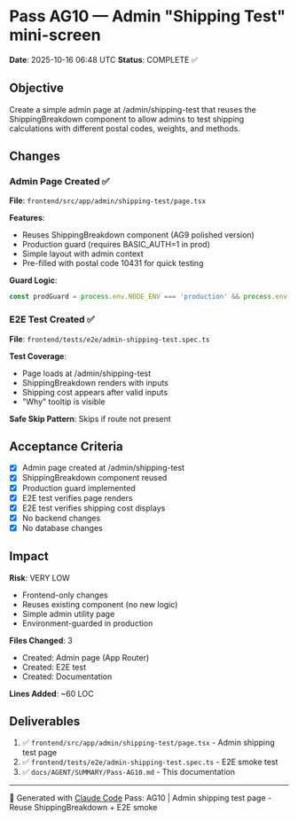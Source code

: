 # Pass AG10 — Admin "Shipping Test" mini-screen

**Date**: 2025-10-16 06:48 UTC
**Status**: COMPLETE ✅

## Objective

Create a simple admin page at /admin/shipping-test that reuses the ShippingBreakdown component to allow admins to test shipping calculations with different postal codes, weights, and methods.

## Changes

### Admin Page Created ✅

**File**: `frontend/src/app/admin/shipping-test/page.tsx`

**Features**:
- Reuses ShippingBreakdown component (AG9 polished version)
- Production guard (requires BASIC_AUTH=1 in prod)
- Simple layout with admin context
- Pre-filled with postal code 10431 for quick testing

**Guard Logic**:
```typescript
const prodGuard = process.env.NODE_ENV === 'production' && process.env.BASIC_AUTH !== '1';
```

### E2E Test Created ✅

**File**: `frontend/tests/e2e/admin-shipping-test.spec.ts`

**Test Coverage**:
- Page loads at /admin/shipping-test
- ShippingBreakdown renders with inputs
- Shipping cost appears after valid inputs
- "Why" tooltip is visible

**Safe Skip Pattern**: Skips if route not present

## Acceptance Criteria

- [x] Admin page created at /admin/shipping-test
- [x] ShippingBreakdown component reused
- [x] Production guard implemented
- [x] E2E test verifies page renders
- [x] E2E test verifies shipping cost displays
- [x] No backend changes
- [x] No database changes

## Impact

**Risk**: VERY LOW
- Frontend-only changes
- Reuses existing component (no new logic)
- Simple admin utility page
- Environment-guarded in production

**Files Changed**: 3
- Created: Admin page (App Router)
- Created: E2E test
- Created: Documentation

**Lines Added**: ~60 LOC

## Deliverables

1. ✅ `frontend/src/app/admin/shipping-test/page.tsx` - Admin shipping test page
2. ✅ `frontend/tests/e2e/admin-shipping-test.spec.ts` - E2E smoke test
3. ✅ `docs/AGENT/SUMMARY/Pass-AG10.md` - This documentation

---
🤖 Generated with [Claude Code](https://claude.com/claude-code)
Pass: AG10 | Admin shipping test page - Reuse ShippingBreakdown + E2E smoke
